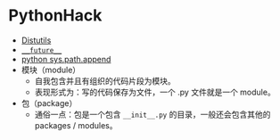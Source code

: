 # PythonHack
- [Distutils](http://blog.csdn.net/gqtcgq/article/details/49255995)
- [`__future__`](http://www.liaoxuefeng.com/wiki/001374738125095c955c1e6d8bb493182103fac9270762a000/001386820023084e5263fe54fde4e4e8616597058cc4ba1000)
- [python sys.path.append](http://www.cnblogs.com/kaituorensheng/archive/2013/05/24/3096040.html)
- 模块（module）
	- 自我包含并且有组织的代码片段为模块。
	- 表现形式为：写的代码保存为文件，一个 .py 文件就是一个 module。
- 包（package）
	- 通俗一点：包是一个包含 `__init__.py` 的目录，一般还会包含其他的 packages / modules。